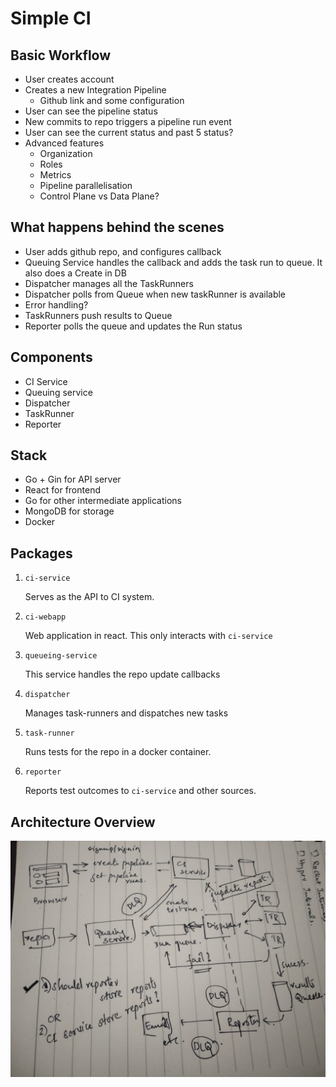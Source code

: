 # Simple CI

## Basic Workflow

- User creates account
- Creates a new Integration Pipeline
  - Github link and some configuration
- User can see the pipeline status
- New commits to repo triggers a pipeline run event
- User can see the current status and past 5 status?
- Advanced features
  - Organization
  - Roles
  - Metrics
  - Pipeline parallelisation
  - Control Plane vs Data Plane?

## What happens behind the scenes

- User adds github repo, and configures callback
- Queuing Service handles the callback and adds the task run to queue. It also does a Create in DB
- Dispatcher manages all the TaskRunners
- Dispatcher polls from Queue when new taskRunner is available
- Error handling?
- TaskRunners push results to Queue
- Reporter polls the queue and updates the Run status

## Components

- CI Service
- Queuing service
- Dispatcher
- TaskRunner
- Reporter

## Stack

- Go + Gin for API server
- React for frontend
- Go for other intermediate applications
- MongoDB for storage
- Docker

## Packages

1. `ci-service`

    Serves as the API to CI system.

1. `ci-webapp`

    Web application in react. This only interacts with `ci-service`

1. `queueing-service`

    This service handles the repo update callbacks

1. `dispatcher`

    Manages task-runners and dispatches new tasks

1. `task-runner`

    Runs tests for the repo in a docker container.

1. `reporter`

    Reports test outcomes to `ci-service` and other sources.

## Architecture Overview

![Architecture Image](./docs/Architecture.jpeg)
